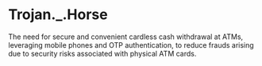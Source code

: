# Trojan._.Horse
The need for secure and convenient cardless cash withdrawal at ATMs, leveraging mobile phones and OTP authentication, to reduce frauds arising due to security risks associated with physical ATM cards.
